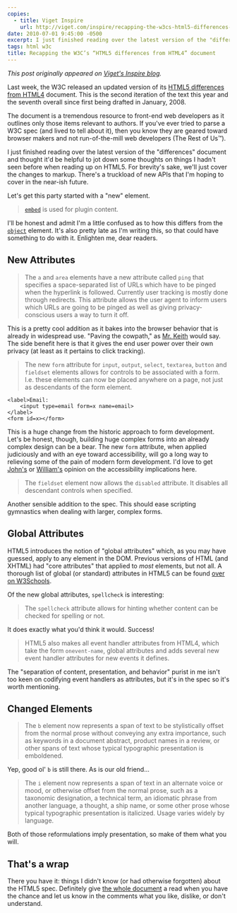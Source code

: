 ```yaml
---
copies:
  - title: Viget Inspire
    url: http://viget.com/inspire/recapping-the-w3cs-html5-differences-from-html4-document
date: 2010-07-01 9:45:00 -0500
excerpt: I just finished reading over the latest version of the "differences" document and thought it'd be helpful to jot down some thoughts on things I hadn't seen before when reading up on HTML5.
tags: html w3c
title: Recapping the W3C’s “HTML5 differences from HTML4” document
---
```


_This post originally appeared on [Viget's Inspire blog](http://viget.com/inspire/recapping-the-w3cs-html5-differences-from-html4-document)._

Last week, the W3C released an updated version of its [HTML5 differences from HTML4](http://www.w3.org/TR/2010/WD-html5-diff-20100624/) document. This is the second iteration of the text this year and the seventh overall since first being drafted in January, 2008.

The document is a tremendous resource to front-end web developers as it outlines only those items relevant to authors. If you've ever tried to parse a W3C spec (and lived to tell about it), then you know they are geared toward browser makers and not run-of-the-mill web developers (The Rest of Us™).

I just finished reading over the latest version of the "differences" document and thought it'd be helpful to jot down some thoughts on things I hadn't seen before when reading up on HTML5. For brevity's sake, we'll just cover the changes to markup. There's a truckload of new APIs that I'm hoping to cover in the near-ish future.

Let's get this party started with a "new" element.

> [`embed`](http://www.w3.org/TR/html5/embedded-content-0.html#the-embed-element) is used for plugin content.

I'll be honest and admit I'm a little confused as to how this differs from the [`object`](http://www.w3.org/TR/html5/the-iframe-element.html#the-object-element) element. It's also pretty late as I'm writing this, so that could have something to do with it. Enlighten me, dear readers.

## New Attributes

> The `a` and `area` elements have a new attribute called `ping` that specifies a space-separated list of URLs which have to be pinged when the hyperlink is followed. Currently user tracking is mostly done through redirects. This attribute allows the user agent to inform users which URLs are going to be pinged as well as giving privacy-conscious users a way to turn it off.

This is a pretty cool addition as it bakes into the browser behavior that is already in widespread use. "Paving the cowpath," as [Mr. Keith](http://adactio.com/) would say. The side benefit here is that it gives the end user power over their own privacy (at least as it pertains to click tracking).

> The new `form` attribute for `input`, `output`, `select`, `textarea`, `button` and `fieldset` elements allows for controls to be associated with a form. I.e. these elements can now be placed anywhere on a page, not just as descendants of the form element.

	<label>Email:
	    <input type=email form=x name=email>
	</label>
	<form id=x></form>

This is a huge change from the historic approach to form development. Let's be honest, though, building huge complex forms into an already complex design can be a bear. The new `form` attribute, when applied judiciously and with an eye toward accessibility, will go a long way to relieving some of the pain of modern form development. I'd love to get [John's](http://www.jfciii.com/) or [William's](http://zaxbypass.com/) opinion on the accessibility implications here.

> The `fieldset` element now allows the `disabled` attribute. It disables all descendant controls when specified.

Another sensible addition to the spec. This should ease scripting gymnastics when dealing with larger, complex forms.

## Global Attributes

HTML5 introduces the notion of "global attributes" which, as you may have guessed, apply to any element in the DOM. Previous versions of HTML (and XHTML) had "core attributes" that applied to _most_ elements, but not all. A thorough list of global (or standard) attributes in HTML5 can be found [over on W3Schools](http://www.w3schools.com/html5/html5_ref_standardattributes.asp).

Of the new global attributes, `spellcheck` is interesting:

> The `spellcheck` attribute allows for hinting whether content can be checked for spelling or not.

It does exactly what you'd think it would. Success!

> HTML5 also makes all event handler attributes from HTML4, which take the form `onevent-name`, global attributes and adds several new event handler attributes for new events it defines.

The "separation of content, presentation, and behavior" purist in me isn't too keen on codifying event handlers as attributes, but it's in the spec so it's worth mentioning.

## Changed Elements

> The `b` element now represents a span of text to be stylistically offset from the normal prose without conveying any extra importance, such as keywords in a document abstract, product names in a review, or other spans of text whose typical typographic presentation is emboldened.

Yep, good ol' `b` is still there. As is our old friend…

> The `i` element now represents a span of text in an alternate voice or mood, or otherwise offset from the normal prose, such as a taxonomic designation, a technical term, an idiomatic phrase from another language, a thought, a ship name, or some other prose whose typical typographic presentation is italicized. Usage varies widely by language.

Both of those reformulations imply presentation, so make of them what you will.

## That's a wrap

There you have it: things I didn't know (or had otherwise forgotten) about the HTML5 spec. Definitely give [the whole document](http://www.w3.org/TR/2010/WD-html5-diff-20100624/) a read when you have the chance and let us know in the comments what you like, dislike, or don't understand.